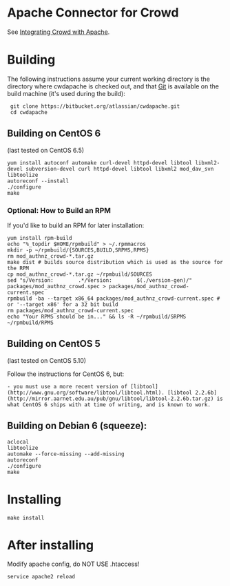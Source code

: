 # Apache Connector for Crowd

See [Integrating Crowd with Apache](https://confluence.atlassian.com/x/rgGY).

# Building

The following instructions assume your current working directory is the directory where cwdapache is checked out, and that [Git](http://git-scm.com/) is available on the build machine (it's used during the build):

     git clone https://bitbucket.org/atlassian/cwdapache.git 
     cd cwdapache

## Building on CentOS 6

(last tested on CentOS 6.5)

    yum install autoconf automake curl-devel httpd-devel libtool libxml2-devel subversion-devel curl httpd-devel libtool libxml2 mod_dav_svn
    libtoolize
    autoreconf --install
    ./configure
    make

### Optional: How to Build an RPM

If you'd like to build an RPM for later installation:

    yum install rpm-build
    echo "%_topdir $HOME/rpmbuild" > ~/.rpmmacros
    mkdir -p ~/rpmbuild/{SOURCES,BUILD,SRPMS,RPMS}
    rm mod_authnz_crowd-*.tar.gz
    make dist # builds source distribution which is used as the source for the RPM
    cp mod_authnz_crowd-*.tar.gz ~/rpmbuild/SOURCES
    sed "s/Version:        .*/Version:        $(./version-gen)/" packages/mod_authnz_crowd.spec > packages/mod_authnz_crowd-current.spec
    rpmbuild -ba --target x86_64 packages/mod_authnz_crowd-current.spec # or '--target x86' for a 32 bit build
    rm packages/mod_authnz_crowd-current.spec
    echo "Your RPMS should be in..." && ls -R ~/rpmbuild/SRPMS ~/rpmbuild/RPMS

## Building on CentOS 5

(last tested on CentOS 5.10)

Follow the instructions for CentOS 6, but:

    - you must use a more recent version of [libtool](http://www.gnu.org/software/libtool/libtool.html). [libtool 2.2.6b](http://mirror.aarnet.edu.au/pub/gnu/libtool/libtool-2.2.6b.tar.gz) is what CentOS 6 ships with at time of writing, and is known to work.

## Building on Debian 6 (squeeze):

    aclocal
    libtoolize
    automake --force-missing --add-missing
    autoreconf
    ./configure
    make

# Installing

    make install

# After installing

Modify apache config, do NOT USE .htaccess!

    service apache2 reload
